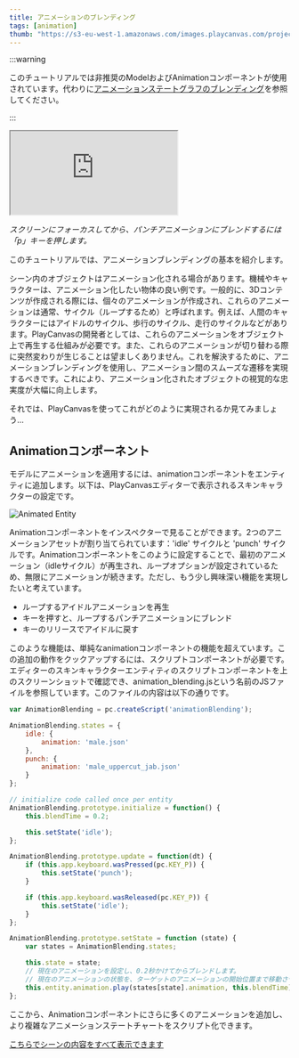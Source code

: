 ```yaml
---
title: アニメーションのブレンディング
tags: [animation]
thumb: "https://s3-eu-west-1.amazonaws.com/images.playcanvas.com/projects/12/405874/A8B1FE-image-75.jpg"
---
```


:::warning

このチュートリアルでは非推奨のModelおよびAnimationコンポーネントが使用されています。代わりに[アニメーションステートグラフのブレンディング](/tutorials/anim-blending/)を参照してください。

:::

<div className='iframe-container'>
    <iframe loading="lazy" src="https://playcanv.as/p/HI8kniOx/" title="Animation Blending"></iframe>
</div>

*スクリーンにフォーカスしてから、パンチアニメーションにブレンドするには「p」キーを押します。*

このチュートリアルでは、アニメーションブレンディングの基本を紹介します。

シーン内のオブジェクトはアニメーション化される場合があります。機械やキャラクターは、アニメーション化したい物体の良い例です。一般的に、3Dコンテンツが作成される際には、個々のアニメーションが作成され、これらのアニメーションは通常、サイクル（ループするため）と呼ばれます。例えば、人間のキャラクターにはアイドルのサイクル、歩行のサイクル、走行のサイクルなどがあります。PlayCanvasの開発者としては、これらのアニメーションをオブジェクト上で再生する仕組みが必要です。また、これらのアニメーションが切り替わる際に突然変わりが生じることは望ましくありません。これを解決するために、アニメーションブレンディングを使用し、アニメーション間のスムーズな遷移を実現するべきです。これにより、アニメーション化されたオブジェクトの視覚的な忠実度が大幅に向上します。

それでは、PlayCanvasを使ってこれがどのように実現されるか見てみましょう...

## Animationコンポーネント

モデルにアニメーションを適用するには、animationコンポーネントをエンティティに追加します。以下は、PlayCanvasエディターで表示されるスキンキャラクターの設定です。

![Animated Entity](/img/tutorials/animation_blending.jpg)

Animationコンポーネントをインスペクターで見ることができます。2つのアニメーションアセットが割り当てられています：'idle' サイクルと 'punch' サイクルです。Animationコンポーネントをこのように設定することで、最初のアニメーション（idleサイクル）が再生され、ループオプションが設定されているため、無限にアニメーションが続きます。ただし、もう少し興味深い機能を実現したいと考えています。

* ループするアイドルアニメーションを再生
* キーを押すと、ループするパンチアニメーションにブレンド
* キーのリリースでアイドルに戻す

このような機能は、単純なanimationコンポーネントの機能を超えています。この追加の動作をクックアップするには、スクリプトコンポーネントが必要です。エディターのスキンキャラクターエンティティのスクリプトコンポーネントを上のスクリーンショットで確認でき、animation_blending.jsという名前のJSファイルを参照しています。このファイルの内容は以下の通りです。

```javascript
var AnimationBlending = pc.createScript('animationBlending');

AnimationBlending.states = {
    idle: {
        animation: 'male.json'
    },
    punch: {
        animation: 'male_uppercut_jab.json'
    }
};

// initialize code called once per entity
AnimationBlending.prototype.initialize = function() {
    this.blendTime = 0.2;

    this.setState('idle');
};

AnimationBlending.prototype.update = function(dt) {
    if (this.app.keyboard.wasPressed(pc.KEY_P)) {
        this.setState('punch');
    }

    if (this.app.keyboard.wasReleased(pc.KEY_P)) {
        this.setState('idle');
    }
};

AnimationBlending.prototype.setState = function (state) {
    var states = AnimationBlending.states;

    this.state = state;
    // 現在のアニメーションを設定し、0.2秒かけてからブレンドします。
    // 現在のアニメーションの状態を、ターゲットのアニメーションの開始位置まで移動させる。
    this.entity.animation.play(states[state].animation, this.blendTime);
};
```

ここから、Animationコンポーネントにさらに多くのアニメーションを追加し、より複雑なアニメーションステートチャートをスクリプト化できます。

[こちらでシーンの内容をすべて表示できます][2]

[2]: https://playcanvas.com/editor/scene/440156
